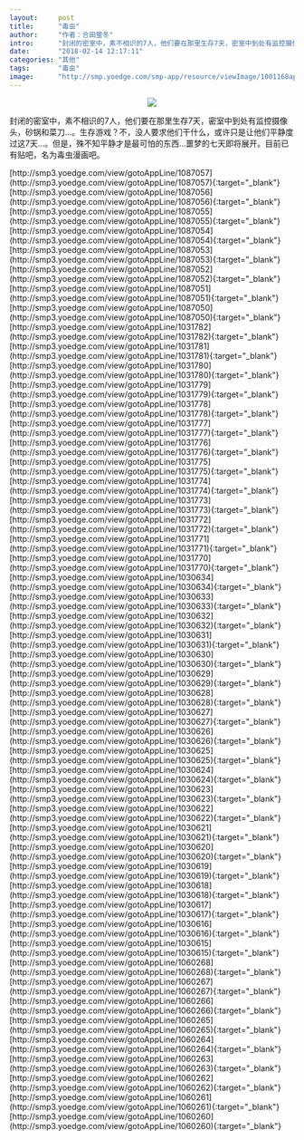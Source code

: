 ```yaml
---
layout:     post
title:      "毒虫"
author:     "作者：合田萤冬"
intro:      "封闭的密室中，素不相识的7人，他们要在那里生存7天，密室中到处有监控摄像头，砂锅和菜刀…。生存游戏？不，没人要求他们干什么，或许只是让他们平静度过这7天…。但是，殊不知平静才是最可怕的东西…噩梦的七天即将展开。目前已有贴吧，名为毒虫漫画吧。"
date:       "2018-02-14 12:17:11"
categories: "其他"
tags:       "毒虫"
image:      "http://smp.yoedge.com/smp-app/resource/viewImage/1001168appline.png"
---
```

<div style="text-align: center">
<p><img src="http://smp.yoedge.com/smp-app/resource/viewImage/1001168appline.png"/></p>
</div>
<p class="post-meta">
<span>封闭的密室中，素不相识的7人，他们要在那里生存7天，密室中到处有监控摄像头，砂锅和菜刀…。生存游戏？不，没人要求他们干什么，或许只是让他们平静度过这7天…。但是，殊不知平静才是最可怕的东西…噩梦的七天即将展开。目前已有贴吧，名为毒虫漫画吧。</span>
</p>
[http://smp3.yoedge.com/view/gotoAppLine/1087057](http://smp3.yoedge.com/view/gotoAppLine/1087057){:target="_blank"}
[http://smp3.yoedge.com/view/gotoAppLine/1087056](http://smp3.yoedge.com/view/gotoAppLine/1087056){:target="_blank"}
[http://smp3.yoedge.com/view/gotoAppLine/1087055](http://smp3.yoedge.com/view/gotoAppLine/1087055){:target="_blank"}
[http://smp3.yoedge.com/view/gotoAppLine/1087054](http://smp3.yoedge.com/view/gotoAppLine/1087054){:target="_blank"}
[http://smp3.yoedge.com/view/gotoAppLine/1087053](http://smp3.yoedge.com/view/gotoAppLine/1087053){:target="_blank"}
[http://smp3.yoedge.com/view/gotoAppLine/1087052](http://smp3.yoedge.com/view/gotoAppLine/1087052){:target="_blank"}
[http://smp3.yoedge.com/view/gotoAppLine/1087051](http://smp3.yoedge.com/view/gotoAppLine/1087051){:target="_blank"}
[http://smp3.yoedge.com/view/gotoAppLine/1087050](http://smp3.yoedge.com/view/gotoAppLine/1087050){:target="_blank"}
[http://smp3.yoedge.com/view/gotoAppLine/1031782](http://smp3.yoedge.com/view/gotoAppLine/1031782){:target="_blank"}
[http://smp3.yoedge.com/view/gotoAppLine/1031781](http://smp3.yoedge.com/view/gotoAppLine/1031781){:target="_blank"}
[http://smp3.yoedge.com/view/gotoAppLine/1031780](http://smp3.yoedge.com/view/gotoAppLine/1031780){:target="_blank"}
[http://smp3.yoedge.com/view/gotoAppLine/1031779](http://smp3.yoedge.com/view/gotoAppLine/1031779){:target="_blank"}
[http://smp3.yoedge.com/view/gotoAppLine/1031778](http://smp3.yoedge.com/view/gotoAppLine/1031778){:target="_blank"}
[http://smp3.yoedge.com/view/gotoAppLine/1031777](http://smp3.yoedge.com/view/gotoAppLine/1031777){:target="_blank"}
[http://smp3.yoedge.com/view/gotoAppLine/1031776](http://smp3.yoedge.com/view/gotoAppLine/1031776){:target="_blank"}
[http://smp3.yoedge.com/view/gotoAppLine/1031775](http://smp3.yoedge.com/view/gotoAppLine/1031775){:target="_blank"}
[http://smp3.yoedge.com/view/gotoAppLine/1031774](http://smp3.yoedge.com/view/gotoAppLine/1031774){:target="_blank"}
[http://smp3.yoedge.com/view/gotoAppLine/1031773](http://smp3.yoedge.com/view/gotoAppLine/1031773){:target="_blank"}
[http://smp3.yoedge.com/view/gotoAppLine/1031772](http://smp3.yoedge.com/view/gotoAppLine/1031772){:target="_blank"}
[http://smp3.yoedge.com/view/gotoAppLine/1031771](http://smp3.yoedge.com/view/gotoAppLine/1031771){:target="_blank"}
[http://smp3.yoedge.com/view/gotoAppLine/1031770](http://smp3.yoedge.com/view/gotoAppLine/1031770){:target="_blank"}
[http://smp3.yoedge.com/view/gotoAppLine/1030634](http://smp3.yoedge.com/view/gotoAppLine/1030634){:target="_blank"}
[http://smp3.yoedge.com/view/gotoAppLine/1030633](http://smp3.yoedge.com/view/gotoAppLine/1030633){:target="_blank"}
[http://smp3.yoedge.com/view/gotoAppLine/1030632](http://smp3.yoedge.com/view/gotoAppLine/1030632){:target="_blank"}
[http://smp3.yoedge.com/view/gotoAppLine/1030631](http://smp3.yoedge.com/view/gotoAppLine/1030631){:target="_blank"}
[http://smp3.yoedge.com/view/gotoAppLine/1030630](http://smp3.yoedge.com/view/gotoAppLine/1030630){:target="_blank"}
[http://smp3.yoedge.com/view/gotoAppLine/1030629](http://smp3.yoedge.com/view/gotoAppLine/1030629){:target="_blank"}
[http://smp3.yoedge.com/view/gotoAppLine/1030628](http://smp3.yoedge.com/view/gotoAppLine/1030628){:target="_blank"}
[http://smp3.yoedge.com/view/gotoAppLine/1030627](http://smp3.yoedge.com/view/gotoAppLine/1030627){:target="_blank"}
[http://smp3.yoedge.com/view/gotoAppLine/1030626](http://smp3.yoedge.com/view/gotoAppLine/1030626){:target="_blank"}
[http://smp3.yoedge.com/view/gotoAppLine/1030625](http://smp3.yoedge.com/view/gotoAppLine/1030625){:target="_blank"}
[http://smp3.yoedge.com/view/gotoAppLine/1030624](http://smp3.yoedge.com/view/gotoAppLine/1030624){:target="_blank"}
[http://smp3.yoedge.com/view/gotoAppLine/1030623](http://smp3.yoedge.com/view/gotoAppLine/1030623){:target="_blank"}
[http://smp3.yoedge.com/view/gotoAppLine/1030622](http://smp3.yoedge.com/view/gotoAppLine/1030622){:target="_blank"}
[http://smp3.yoedge.com/view/gotoAppLine/1030621](http://smp3.yoedge.com/view/gotoAppLine/1030621){:target="_blank"}
[http://smp3.yoedge.com/view/gotoAppLine/1030620](http://smp3.yoedge.com/view/gotoAppLine/1030620){:target="_blank"}
[http://smp3.yoedge.com/view/gotoAppLine/1030619](http://smp3.yoedge.com/view/gotoAppLine/1030619){:target="_blank"}
[http://smp3.yoedge.com/view/gotoAppLine/1030618](http://smp3.yoedge.com/view/gotoAppLine/1030618){:target="_blank"}
[http://smp3.yoedge.com/view/gotoAppLine/1030617](http://smp3.yoedge.com/view/gotoAppLine/1030617){:target="_blank"}
[http://smp3.yoedge.com/view/gotoAppLine/1030616](http://smp3.yoedge.com/view/gotoAppLine/1030616){:target="_blank"}
[http://smp3.yoedge.com/view/gotoAppLine/1030615](http://smp3.yoedge.com/view/gotoAppLine/1030615){:target="_blank"}
[http://smp3.yoedge.com/view/gotoAppLine/1060268](http://smp3.yoedge.com/view/gotoAppLine/1060268){:target="_blank"}
[http://smp3.yoedge.com/view/gotoAppLine/1060267](http://smp3.yoedge.com/view/gotoAppLine/1060267){:target="_blank"}
[http://smp3.yoedge.com/view/gotoAppLine/1060266](http://smp3.yoedge.com/view/gotoAppLine/1060266){:target="_blank"}
[http://smp3.yoedge.com/view/gotoAppLine/1060265](http://smp3.yoedge.com/view/gotoAppLine/1060265){:target="_blank"}
[http://smp3.yoedge.com/view/gotoAppLine/1060264](http://smp3.yoedge.com/view/gotoAppLine/1060264){:target="_blank"}
[http://smp3.yoedge.com/view/gotoAppLine/1060263](http://smp3.yoedge.com/view/gotoAppLine/1060263){:target="_blank"}
[http://smp3.yoedge.com/view/gotoAppLine/1060262](http://smp3.yoedge.com/view/gotoAppLine/1060262){:target="_blank"}
[http://smp3.yoedge.com/view/gotoAppLine/1060261](http://smp3.yoedge.com/view/gotoAppLine/1060261){:target="_blank"}
[http://smp3.yoedge.com/view/gotoAppLine/1060260](http://smp3.yoedge.com/view/gotoAppLine/1060260){:target="_blank"}


